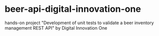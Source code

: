 # beer-api-digital-innovation-one
hands-on project "Development of unit tests to validate a beer inventory management REST API" by Digital Innovation One
